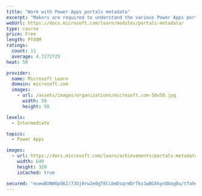```yaml
---
title: "Work with Power Apps portals metadata"
excerpt: "Makers are required to understand the various Power Apps portals metadata components so they can configure the portals app for a variety of unique requirements. This module uses the Portal Management app to configure various portals features by editing the portals metadata."
webUrl: https://docs.microsoft.com/learn/modules/portals-metadata/
type: course
price: Free
length: PT49M
ratings:
  count: 11
  average: 4.7272725
heat: 50

provider:
  name: Microsoft Learn
  domain: microsoft.com
  images:
    - url: /assets/images/organizations/microsoft.com-50x50.jpg
      width: 50
      height: 50

levels:
  - Intermediate

topics:
  - Power Apps

images:
  - url: https://docs.microsoft.com/learn/achievements/portals-metadata-social.png
    width: 640
    height: 320
    isCached: true

secured: "euewBUNWOpO6Z/73Oj0rw2e0gT6CibmDsqrmDrTks1wBGXkynQbog0u/tfa9cjgraaBH1N2efYT7iAo7bOuz0OIxuZiZRExL/C5s/9Rh4CAQpeyHhugwXtPKiVmgFq9V1rPo8TS4xSlSwGE7n2zvdI2zFlDwzv6aehVTd7Aso6s/hxFTpOrnLhwhpAjrOOlIfN6iiEzKjS7EnJnS7xhGy5NeKyUI+Lhp0d0/O/iLKKceRi4Cm1Qx7Osqe79MLm5hQiigxIZqdznEUEwS0UfxdeG4E5vYMYV+0yOqLS7Z1n/meLFBeJjQi5rc1oJ42UzG1kjZBkU3bSuKU2SEw4JBgammcrRdi9PG5QVvUmjhqRgoEk9mTmCUXaMoz2tgSqtgRNmWSkvBA7nw8lfI/7qbhg==;KgnT+g3ZkoBv+yM0c/rvJQ=="
---
```


